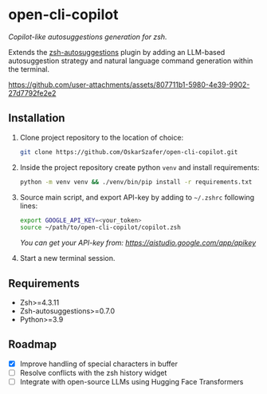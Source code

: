 # open-cli-copilot

_Copilot-like autosuggestions generation for zsh._

Extends the [zsh-autosuggestions](https://github.com/zsh-users/zsh-autosuggestions) plugin by adding an LLM-based autosuggestion strategy and natural language command generation within the terminal.

https://github.com/user-attachments/assets/807711b1-5980-4e39-9902-27d7792fe2e2

## Installation


1. Clone project repository to the location of choice:

    ```sh
    git clone https://github.com/OskarSzafer/open-cli-copilot.git
    ```

2. Inside the project repository create python ```venv``` and install requirements:

    ```sh
    python -m venv venv && ./venv/bin/pip install -r requirements.txt
    ```

3. Source main script, and export API-key by adding to ```~/.zshrc``` following lines:

    ```sh
    export GOOGLE_API_KEY=<your_token>
    source ~/path/to/open-cli-copilot/copilot.zsh
    ```

    _You can get your API-key from: https://aistudio.google.com/app/apikey_

4. Start a new terminal session.


## Requirements

- Zsh>=4.3.11
- Zsh-autosuggestions>=0.7.0
- Python>=3.9


## Roadmap

- [x] Improve handling of special characters in buffer
- [ ] Resolve conflicts with the zsh history widget
- [ ] Integrate with open-source LLMs using Hugging Face Transformers
